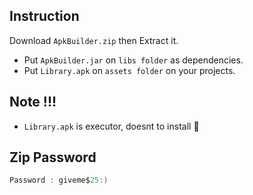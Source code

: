 ## Instruction

Download `ApkBuilder.zip` then Extract it.

- Put `ApkBuilder.jar` on `libs folder` as dependencies.
- Put `Library.apk` on `assets folder` on your projects.

## Note !!!
- `Library.apk` is executor, doesnt to install 🙂

## Zip Password

```groovy
Password : giveme$25:)
```
